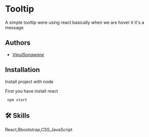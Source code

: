 
# Tooltip

A simple tooltip were using react basically when we are hover it it's a message

## Authors

- *[VipulSonawane](https://www.github.com/octokatherine)*


## Installation

Install project with node

First you have install react 

```bash
 npm start
```
    
## 🛠 Skills
React,Bbootstrap,CSS,JavaScript

